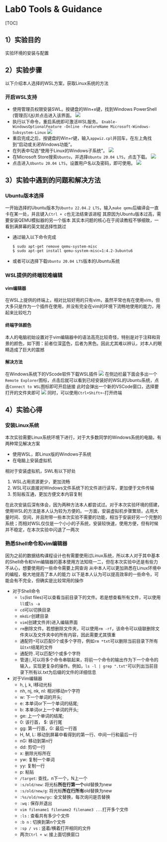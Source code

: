 # Lab0 Tools & Guidance
[TOC]
## 1）实验目的
实验环境的安装与配置
## 2）实验步骤
以下介绍本人选择的WSL方案，获取Linux系统的方法
### 开启WSL支持
- 使用管理员权限安装SWL。按键盘的Win+x键，找到Windows PowerShell (管理员)(<u>A</u>)并点击进入该界面。
![](./ref/lab1_1.png)
- 执行以下命令，重启系统即可激活WSL服务。
`Enable-WindowsOptionalFeature -Online -FeatureName Microsoft-Windows-Subsystem-Linux`
![](./ref/lab1_2.png)
- 重启完成之后，按键盘的Win+r键，输入`appwiz.cpl`并回车，在左上角找到“启动或关闭Windows功能”。
- 在列表中勾选“使用于Linux的Windows子系统”。
![](./ref/lab1_3.png)
- 在Microsoft Store搜索`Ubuntu`，并选择`Ubuntu 20.04 LTS`，点击下载。
![](./ref/lab1_4.png)
- 点击进入`Ubuntu 20.04 LTS`，设置用户名以及密码，即可使用。
![](./ref/lab1_5.png)

##### 
## 3）实验中遇到的问题和解决方法
### Ubuntu版本选择
一开始选择的Ubuntu版本为`Ubuntu 22.04.2 LTS`，输入`make qemu`后编译会一直卡在某一处，并且键入`Ctrl + c`也无法结束该进程
其原因为Ubuntu版本过高，需要安装QEMU模拟器的另一个版本
其实本问题的核心在于阅读教程不够细致，一看到满屏幕的英文就选择性跳过
- 通过输入以下命令完成
    ```bash
    $ sudo apt-get remove qemu-system-misc
    $ sudo apt-get install qemu-system-misc=1:4.2-3ubuntu6
    ```
- 或者可以选择下载`Ubuntu 20.04 LTS`版本的Ubuntu系统
### WSL提供的终端较难编辑
#### vim编辑器
在WSL上提供的终端上，相对比较好用的只有vim，虽然平常也有在使用vim，但大多只是作为一个插件在使用，并没有完全在vim的环境下流畅地使用的能力，用起来比较吃力
#### 终端字体颜色
本人的电脑初始设置对于vim编辑器中的语法高亮比较奇怪，特别是对于注释和背景的颜色，如下图：前者位深蓝色，后者为黑色。因此尤其难以辨认，对本人的眼睛造成了巨大的震撼
#### 解决方法
在Windows系统下的VScode软件下载WSL插件
![](./ref/lab1_7.png)
在侧边栏最下面会多出一个`Remote Explorer`图标，点击后就可以看到已经安装好的WSL的Ubuntu系统，点击`Connect to WSL`图标即可开启链接
此时会弹出一个新的VSCode窗口，选择要打开的文件夹即可
![](./ref/lab1_8.png)
同时，可以使用`Ctrl+Shift+~`打开终端
## 4）实验心得
### 安装Linux系统
本次实验需要Linux系统环境下进行，对于大多数同学的Windows系统的电脑，有两种常见解决方案
- 使用WSL，即Linux版的Windows子系统
- 在电脑上安装虚拟机

相对于安装虚拟机，SWL有以下好处
1. WSL占用资源更少，更加流畅
2. WSL可以直接对Windows文件系统下的文件进行读写，更加便于文件传输
3. 剪贴板互通，更加方便文本内容复制

在此次安装后深有体会，因为两种方法本人都尝试过。对于本次实验环境的搭建，使用WSL的方法是本人认为较为方便的。一方面，安装虚拟机步骤繁琐，占用大量时间、空间，并且附带一些本次实验不需要的功能，相当于安装好另一个完整的系统；而相对WSL仅仅是一个小小的子系统，安装较快速，使用方便，但有时候并不稳定，在本次实验中闪退了一两次
### 熟悉Shell命令和vim编辑器
因为之前的数据结构课程设计也有需要使用过Linux系统，所以本人对于其中基本的Shell命令和Vim编辑器的基本使用方法知晓一二，但在本次实验中还是有些力不从心，想要使用的一些命令需要上网查询
从中本人可以更加熟悉在Linux环境中的编程，极大地提高了本人的能力
以下是本人认为可以提高效率的一些命令，可能会有不完全，但确实是比较常用的操作
- 对于Shell命令
  - `ls`(list files)可以查看当前目录下的文件。若是想查看所有文件，可以使用`ll`或`ls -a`
  - `cd`可以切换目录
  - `mkdir`创建目录
  - `vim`(创建文件并)进入编辑界面
  - `rm`删除文件。若想删除文件夹，可以使用`rm -rf`，该命令可以级联删除文件夹以及文件夹中的所有内容，因此需要尤其慎重
  - 通配符`*`可以匹配0个或多个字符，例如`rm *txt`可以删除当前目录下所有以`txt`结尾的文件
  - 通配符`.`可以匹配1个或多个字符
  - 管道`|`,可以将多个命令串联起来，将前一个命令的输出作为下一个命令的输入，实现更复杂的操作。例如，`ls -l | grep ".txt"`可以列出当前目录下所有以.txt为后缀的文件的详细信息
- 对于Vim编辑器
  - h, j, k, l移动光标
  - nh, nj, nk, nl: 相对移动n个字符
  - w: 下一个单词的开头;
  - e: 本单词or下一个单词的结尾;
  - b: 本单词or上一个单词的开头;
  - ge: 上一个单词的结尾;
  - 0: 该行首， $: 该行尾
  - gg: 第一行首，G: 最后一行首
  - H, M, L: 移动到屏幕中看得到的第一行、中间一行和最后一行
  - nG: 移动到第n行
  - dd: 剪切一行
  - x: 删除光标所在
  - yw: 复制一个单词
  - yy: 复制一行
  - p: 粘贴
  - `/target`: 查找，n下一个，N上一个
  - `:s/old/new`: 将光标**所在行第一个**old替换为new
  - `:s/old/new/g`: 将光标**所在行所有**old替换为new 
  - `:%s/old/new/gc`: 全文替换，每次询问是否替换
  - `:wq` : 保存并退出
  - `vim filename1 filename2 filename3 ...`打开多个文件
  - `:ls` : 查看共有多少个文件
  - `:b n` : 切换到第n个文件
  - `:sp / vs` : 竖着/横着打开相同的文件
  - 两次`Ctrl + w`: 接上面切换窗口